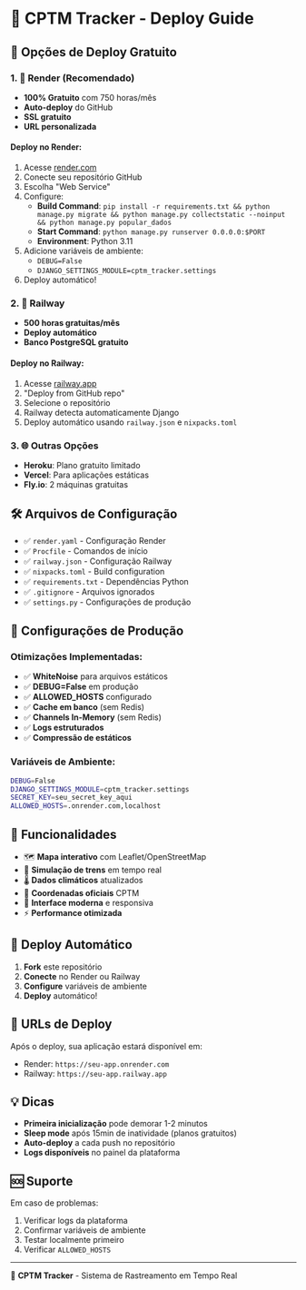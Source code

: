 # 🚆 CPTM Tracker - Deploy Guide

## 🚀 Opções de Deploy Gratuito

### 1. 🎯 Render (Recomendado)
- **100% Gratuito** com 750 horas/mês
- **Auto-deploy** do GitHub
- **SSL gratuito**
- **URL personalizada**

#### Deploy no Render:
1. Acesse [render.com](https://render.com)
2. Conecte seu repositório GitHub
3. Escolha "Web Service"
4. Configure:
   - **Build Command**: `pip install -r requirements.txt && python manage.py migrate && python manage.py collectstatic --noinput && python manage.py popular_dados`
   - **Start Command**: `python manage.py runserver 0.0.0.0:$PORT`
   - **Environment**: Python 3.11
5. Adicione variáveis de ambiente:
   - `DEBUG=False`
   - `DJANGO_SETTINGS_MODULE=cptm_tracker.settings`
6. Deploy automático!

### 2. 🚂 Railway
- **500 horas gratuitas/mês**
- **Deploy automático**
- **Banco PostgreSQL gratuito**

#### Deploy no Railway:
1. Acesse [railway.app](https://railway.app)
2. "Deploy from GitHub repo"
3. Selecione o repositório
4. Railway detecta automaticamente Django
5. Deploy automático usando `railway.json` e `nixpacks.toml`

### 3. 🌐 Outras Opções
- **Heroku**: Plano gratuito limitado
- **Vercel**: Para aplicações estáticas
- **Fly.io**: 2 máquinas gratuitas

## 🛠️ Arquivos de Configuração

- ✅ `render.yaml` - Configuração Render
- ✅ `Procfile` - Comandos de início
- ✅ `railway.json` - Configuração Railway  
- ✅ `nixpacks.toml` - Build configuration
- ✅ `requirements.txt` - Dependências Python
- ✅ `.gitignore` - Arquivos ignorados
- ✅ `settings.py` - Configurações de produção

## 🔧 Configurações de Produção

### Otimizações Implementadas:
- ✅ **WhiteNoise** para arquivos estáticos
- ✅ **DEBUG=False** em produção
- ✅ **ALLOWED_HOSTS** configurado
- ✅ **Cache em banco** (sem Redis)
- ✅ **Channels In-Memory** (sem Redis)
- ✅ **Logs estruturados**
- ✅ **Compressão de estáticos**

### Variáveis de Ambiente:
```bash
DEBUG=False
DJANGO_SETTINGS_MODULE=cptm_tracker.settings
SECRET_KEY=seu_secret_key_aqui
ALLOWED_HOSTS=.onrender.com,localhost
```

## 📱 Funcionalidades

- 🗺️ **Mapa interativo** com Leaflet/OpenStreetMap
- 🚆 **Simulação de trens** em tempo real
- 🌡️ **Dados climáticos** atualizados
- 📍 **Coordenadas oficiais** CPTM
- 🎨 **Interface moderna** e responsiva
- ⚡ **Performance otimizada**

## 🚀 Deploy Automático

1. **Fork** este repositório
2. **Conecte** no Render ou Railway
3. **Configure** variáveis de ambiente
4. **Deploy** automático!

## 🔗 URLs de Deploy

Após o deploy, sua aplicação estará disponível em:
- Render: `https://seu-app.onrender.com`
- Railway: `https://seu-app.railway.app`

## 💡 Dicas

- **Primeira inicialização** pode demorar 1-2 minutos
- **Sleep mode** após 15min de inatividade (planos gratuitos)
- **Auto-deploy** a cada push no repositório
- **Logs disponíveis** no painel da plataforma

## 🆘 Suporte

Em caso de problemas:
1. Verificar logs da plataforma
2. Confirmar variáveis de ambiente
3. Testar localmente primeiro
4. Verificar `ALLOWED_HOSTS`

---

🚆 **CPTM Tracker** - Sistema de Rastreamento em Tempo Real